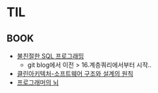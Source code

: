 # TIL

## BOOK
* [불친절한 SQL 프로그래밍](https://github.com/Limhyeonsu/TIL/tree/main/BOOK/%EB%B6%88%EC%B9%9C%EC%A0%88%ED%95%9C%20SQL%20%ED%94%84%EB%A1%9C%EA%B7%B8%EB%9E%98%EB%B0%8D)
  * git blog에서 이전 > 16.계층쿼리에서부터 시작..
* [클린아키텍처-소프트웨어 구조와 설계의 원칙](https://github.com/Limhyeonsu/TIL/tree/main/BOOK/%ED%81%B4%EB%A6%B0%EC%95%84%ED%82%A4%ED%85%8D%EC%B2%98-%EC%86%8C%ED%94%84%ED%8A%B8%EC%9B%A8%EC%96%B4%20%EA%B5%AC%EC%A1%B0%EC%99%80%20%EC%84%A4%EA%B3%84%EC%9D%98%20%EC%9B%90%EC%B9%99)
* [프로그래머의 뇌](https://github.com/Limhyeonsu/TIL/tree/main/BOOK/%ED%94%84%EB%A1%9C%EA%B7%B8%EB%9E%98%EB%A8%B8%EC%9D%98%20%EB%87%8C)

